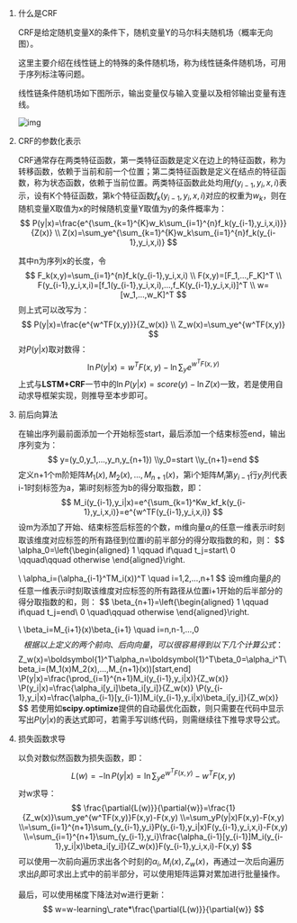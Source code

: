 1. 什么是CRF

   CRF是给定随机变量X的条件下，随机变量Y的马尔科夫随机场（概率无向图）。

   这里主要介绍在线性链上的特殊的条件随机场，称为线性链条件随机场，可用于序列标注等问题。

   线性链条件随机场如下图所示，输出变量仅与输入变量以及相邻输出变量有连线。

   ![img](https://images2015.cnblogs.com/blog/1042406/201706/1042406-20170619144329460-1370890567.png)

2. CRF的参数化表示

   CRF通常存在两类特征函数，第一类特征函数是定义在边上的特征函数，称为转移函数，依赖于当前和前一个位置；第二类特征函数是定义在结点的特征函数，称为状态函数，依赖于当前位置。两类特征函数此处均用$f(y_{i-1},y_i,x,i)$表示，设有K个特征函数，第k个特征函数$f_k(y_{i-1},y_i,x,i)$对应的权重为$w_k$，则在随机变量X取值为x的时候随机变量Y取值为y的条件概率为：
   $$
   P(y|x)=\frac{e^{\sum_{k=1}^{K}w_k\sum_{i=1}^{n}f_k(y_{i-1},y_i,x,i)}}{Z(x)}
   \\ Z(x)=\sum_ye^{\sum_{k=1}^{K}w_k\sum_{i=1}^{n}f_k(y_{i-1},y_i,x,i)}
   $$
   
   其中n为序列x的长度，令
   $$
   F_k(x,y)=\sum_{i=1}^{n}f_k(y_{i-1},y_i,x,i)
   \\ F(x,y)=[F_1,...,F_K]^T
   \\ F(y_{i-1},y_i,x,i)=[f_1(y_{i-1},y_i,x,i),...,f_K(y_{i-1},y_i,x,i)]^T
   \\ w=[w_1,...,w_K]^T
   $$
   则上式可以改写为：
   $$
   P(y|x)=\frac{e^{w^TF(x,y)}}{Z_w(x)}
   \\ Z_w(x)=\sum_ye^{w^TF(x,y)}
   $$
   对$P(y|x)$取对数得：
   $$
   \ln{P(y|x)}=w^TF(x,y)-\ln{\sum_ye^{w^TF(x,y)}}
   $$
   上式与**LSTM+CRF**一节中的$\ln{P(y|x)}=score(y)-\ln{Z(x)}$一致，若是使用自动求导框架实现，则推导至本步即可。

3. 前后向算法

   在输出序列最前面添加一个开始标签start，最后添加一个结束标签end，输出序列变为：
   $$
   y=(y_0,y_1,...,y_n,y_{n+1})
   \\y_0=start
   \\y_{n+1}=end
   $$
   定义n+1个m阶矩阵$M_1(x),M_2(x),...,M_{n+1}(x)$，第i个矩阵$M_i$第$y_{i-1}$行$y_i$列代表i-1时刻标签为a，第i时刻标签为b的得分取指数，即：
   $$
   M_i(y_{i-1},y_i|x)=e^{\sum_{k=1}^Kw_kf_k(y_{i-1},y_i,x,i)}=e^{w^TF(y_{i-1},y_i,x,i)}
   $$
   设m为添加了开始、结束标签后标签的个数，m维向量$\alpha_i$的任意一维表示i时刻取该维度对应标签的所有路径到位置i的前半部分的得分取指数的和，则：
   $$
   \alpha_0=\left\{\begin{aligned}
   1 \qquad if\quad t_j=start\\
   0 \qquad\qquad otherwise
   \end{aligned}\right.
   
   \\ \alpha_i=(\alpha_{i-1}^TM_i(x))^T \quad i=1,2,...,n+1
   $$
   设m维向量$\beta_i$的任意一维表示i时刻取该维度对应标签的所有路径从位置i+1开始的后半部分的得分取指数的和，则：
   $$
   \beta_{n+1}=\left\{\begin{aligned}
   1 \qquad if\quad t_j=end\\
   0 \quad\qquad otherwise
   \end{aligned}\right.
   
   \\ \beta_i=M_{i+1}(x)\beta_{i+1} \quad i=n,n-1,...,0
   $$
   根据以上定义的两个前向、后向向量，可以很容易得到以下几个计算公式：
   $$
   Z_w(x)=\boldsymbol{1}^T\alpha_n=\boldsymbol{1}^T\beta_0=\alpha_i^T\beta_i=(M_1(x)M_2(x),...,M_{n+1}(x))[start,end]
   \\P(y|x)=\frac{\prod_{i=1}^{n+1}M_i(y_{i-1},y_i|x)}{Z_w(x)}
   \\P(y_i|x)=\frac{\alpha_i[y_i]\beta_i[y_i]}{Z_w(x)}
   \\P(y_{i-1},y_i|x)=\frac{\alpha_{i-1}[y_{i-1}]M_i(y_{i-1},y_i|x)\beta_i[y_i]}{Z_w(x)}
   $$
   若使用如**scipy.optimize**提供的自动最优化函数，则只需要在代码中显示写出$P(y|x)$的表达式即可，若需手写训练代码，则需继续往下推导求导公式。

4. 损失函数求导

   以负对数似然函数为损失函数，即：
   $$
   L(w)=-\ln{P(y|x)}=\ln{\sum_ye^{w^TF(x,y)}}-w^TF(x,y)
   $$
   对w求导：
   $$
   \frac{\partial{L(w)}}{\partial{w}}=\frac{1}{Z_w(x)}\sum_ye^{w^TF(x,y)}F(x,y)-F(x,y)
   \\=\sum_yP(y|x)F(x,y)-F(x,y)
   \\=\sum_{i=1}^{n+1}\sum_{y_{i-1},y_i}P(y_{i-1},y_i|x)F(y_{i-1},y_i,x,i)-F(x,y)
   \\=\sum_{i=1}^{n+1}\sum_{y_{i-1},y_i}\frac{\alpha_{i-1}[y_{i-1}]M_i(y_{i-1},y_i|x)\beta_i[y_i]}{Z_w(x)}F(y_{i-1},y_i,x,i)-F(x,y)
   $$
   可以使用一次前向遍历求出各个时刻的$\alpha_i,M_i(x),Z_w(x)$，再通过一次后向遍历求出$\beta_i$即可求出上式中的前半部分，可以使用矩阵运算对累加进行批量操作。

   最后，可以使用梯度下降法对w进行更新：
   $$
   w=w-learning\_rate*\frac{\partial{L(w)}}{\partial{w}}
   $$
   

